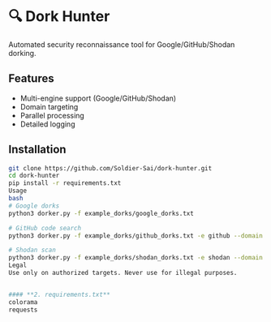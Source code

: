 # 🔍 Dork Hunter

Automated security reconnaissance tool for Google/GitHub/Shodan dorking.

## Features
- Multi-engine support (Google/GitHub/Shodan)
- Domain targeting
- Parallel processing
- Detailed logging

## Installation
```bash
git clone https://github.com/Soldier-Sai/dork-hunter.git
cd dork-hunter
pip install -r requirements.txt
Usage
bash
# Google dorks
python3 dorker.py -f example_dorks/google_dorks.txt

# GitHub code search
python3 dorker.py -f example_dorks/github_dorks.txt -e github --domain company

# Shodan scan
python3 dorker.py -f example_dorks/shodan_dorks.txt -e shodan --domain target.com
Legal
Use only on authorized targets. Never use for illegal purposes.


#### **2. requirements.txt**
colorama
requests
